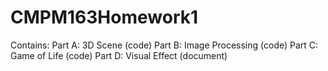 # CMPM163Homework1
Contains:
Part A: 3D Scene (code)
Part B: Image Processing (code)
Part C: Game of Life (code)
Part D: Visual Effect (document)
